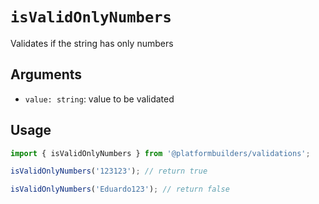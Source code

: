 # `isValidOnlyNumbers`

Validates if the string has only numbers

## Arguments

- `value: string`: value to be validated

## Usage

```jsx
import { isValidOnlyNumbers } from '@platformbuilders/validations';

isValidOnlyNumbers('123123'); // return true

isValidOnlyNumbers('Eduardo123'); // return false
```
